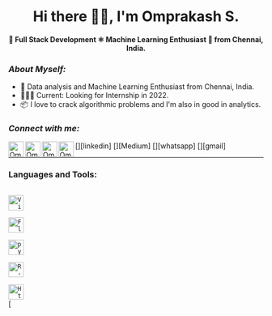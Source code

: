 <h1 align="center">Hi there 👋🏽, I'm Omprakash S.</h1>
<h4 align="center"> 🚀 Full Stack Development ⚛ Machine Learning Enthusiast 🤖 from Chennai, India.</h4>

### *About Myself:*
 - 🚀 Data analysis and  Machine Learning Enthusiast from Chennai, India.
 - 🙍🏽‍♂️ Current: Looking for Internship in 2022.
 - 📦 I love to crack algorithmic problems and I'm also in good in analytics.

### *Connect with me:*
[<img align="left" alt="Omprakash | LinkedIn" height="30px" src="https://img.icons8.com/doodle/2x/linkedin--v2.png" />][linkedin]
[<img align="left" alt="Omprakash | medium" height="30px" src="https://cdn.iconscout.com/icon/free/png-256/medium-47-433328.png" />][Medium]
[<img align="left" alt="Omprakash | Whatsapp" height="30px" src="https://img.icons8.com/doodle/2x/whatsapp.png" />][whatsapp]
[<img align="left" alt="Omprakash | Gmail" height="30px" src="https://img.icons8.com/doodle/2x/gmail.png" />][gmail]
<br />

---

### Languages and Tools:

[<code>
<img alt="Visual Studio Code" width="30px" src="https://img.icons8.com/fluent/240/000000/visual-studio-code-2019.png" />
</code>](https://code.visualstudio.com/)
[<code>
<img alt="Flask" width="30px" src="https://cdn.freebiesupply.com/logos/large/2x/flask-logo-png-transparent.png" />
</code>](https://flask.palletsprojects.com/en/2.0.x/)
[<code>
<img alt="python" width="30px" src="https://img.icons8.com/color/240/000000/python.png">
</code>](https://www.python.org/)
[<code>
<img alt="R-Lang" width="30px" src="https://www.r-project.org/Rlogo.png">
</code>](https://www.r-project.org/)
[<code>
<img alt="Html5" width="30px" src="https://img.icons8.com/color/240/000000/html-5.png">
</code>](https://developer.mozilla.org/en-US/docs/Web/HTML)
[<code>
